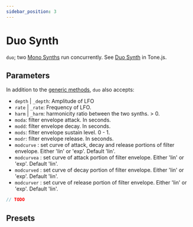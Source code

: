 ```yaml
---
sidebar_position: 3
---
```

# Duo Synth
`duo`; two [Mono Synths](https://tonejs.github.io/docs/14.7.77/MonoSynth) run concurrently. See [Duo Synth](https://tonejs.github.io/docs/14.7.77/DuoSynth) in Tone.js.

## Parameters
In addition to the [generic methods](/docs/docs/instruments/), `duo` also accepts:
* `depth` | `_depth`: Amplitude of LFO
* `rate` | `_rate`: Frequency of LFO.
* `harm` | `_harm`: harmonicity ratio between the two synths. > 0.
* `moda`: filter envelope attack. In seconds.
* `modd`: filter envelope decay. In seconds.
* `mods`: filter envelope sustain level. 0 - 1.
* `modr`: filter envelope release. In seconds.
* `modcurve` : set curve of attack, decay and release portions of filter envelope. Either 'lin' or 'exp'. Default 'lin'.
* `modcurvea` : set curve of attack portion of filter envelope. Either 'lin' or 'exp'. Default 'lin'.
* `modcurved` : set curve of decay portion of filter envelope. Either 'lin' or 'exp'. Default 'lin'.
* `modcurver` : set curve of release portion of filter envelope. Either 'lin' or 'exp'. Default 'lin'.


```js
// TODO
```

## Presets
<!-- TODO -->